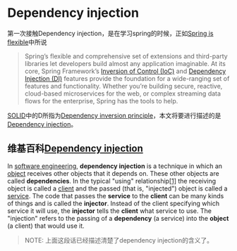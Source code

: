 # Dependency injection

第一次接触Dependency injection，是在学习spring的时候，正如[Spring is flexible](https://spring.io/why-spring)中所说

> Spring’s flexible and comprehensive set of extensions and third-party libraries let developers build almost any application imaginable. At its core, Spring Framework’s [Inversion of Control (IoC)](https://en.wikipedia.org/wiki/Inversion_of_control) and [Dependency Injection (DI)](https://en.wikipedia.org/wiki/Dependency_injection) features provide the foundation for a wide-ranging set of features and functionality. Whether you’re building secure, reactive, cloud-based microservices for the web, or complex streaming data flows for the enterprise, Spring has the tools to help.



[SOLID](https://en.wikipedia.org/wiki/SOLID)中的D所指为[Dependency inversion principle](https://en.wikipedia.org/wiki/Dependency_inversion_principle)，本文将要进行描述的是[Dependency injection](https://en.wikipedia.org/wiki/Dependency_injection)。



## 维基百科[Dependency injection](https://en.wikipedia.org/wiki/Dependency_injection)

In [software engineering](https://en.wikipedia.org/wiki/Software_engineering), **dependency injection** is a technique in which an [object](https://en.wikipedia.org/wiki/Object_(computer_science)) receives other objects that it depends on. These other objects are called **dependencies**. In the typical "using" relationship[[1\]](https://en.wikipedia.org/wiki/Dependency_injection#cite_note-1) the receiving object is called a [client](https://en.wikipedia.org/wiki/Client_(computing)) and the passed (that is, "injected") object is called a [service](https://en.wikipedia.org/wiki/Service_(systems_architecture)). The code that passes the **service** to the **client** can be many kinds of things and is called the **injector**. Instead of the client specifying which service it will use, the **injector** tells the **client** what service to use. The "injection" refers to the passing of a **dependency** (a service) into the **object** (a client) that would use it.

> NOTE: 上面这段话已经描述清楚了dependency injection的含义了。
